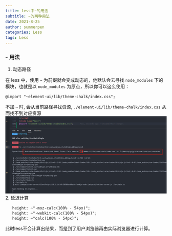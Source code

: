 ```yaml
---
title: less中~的用法
subtitle: ~的两种用法
date: 2021-8-25
author: summerpen
categories: Less
tags: Less
---
```


### `~` 用法

1. 动态路径

在 less 中，使用 `~` 为前缀就会变成动态的，他默认会去寻找 `node_modules` 下的模块，也就是以 `node_modules` 为原点，所以你可以这么使用：

```less
@import "~element-ui/lib/theme-chalk/index.css";
```

不加 `~` 时, 会从当前路径寻找资源, `./element-ui/lib/theme-chalk/index.css` 从而找不到对应资源
![](/images/less引入.png)
2. 延迟计算

```less
   height: ~"-moz-calc(100% - 54px)";
   height: ~"-webkit-calc(100% - 54px)";
   height: ~"calc(100% - 54px)";
```

此时less不会计算出结果，而是到了用户浏览器再由实际浏览器进行计算。
